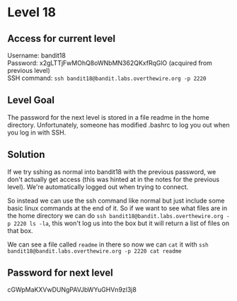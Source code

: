 # Level 18

## Access for current level
Username: bandit18<br>
Password: x2gLTTjFwMOhQ8oWNbMN362QKxfRqGlO (acquired from previous level)<br>
SSH command: `ssh bandit18@bandit.labs.overthewire.org -p 2220`<br>

## Level Goal
The password for the next level is stored in a file readme in the home directory. Unfortunately, someone has modified .bashrc to log you out when you log in with SSH.

## Solution
If we try sshing as normal into bandit18 with the previous password, we don't actually get access (this was hinted at in the notes for the previous level). We're automatically logged out when trying to connect.

So instead we can use the ssh command like normal but just include some basic linux commands at the end of it. So if we want to see what files are in the home directory we can do `ssh bandit18@bandit.labs.overthewire.org -p 2220 ls -la`, this won't log us into the box but it will return a list of files on that box.

We can see a file called `readme` in there so now we can `cat` it with `ssh bandit18@bandit.labs.overthewire.org -p 2220 cat readme`

## Password for next level
cGWpMaKXVwDUNgPAVJbWYuGHVn9zl3j8